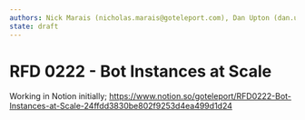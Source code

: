 ```yaml
---
authors: Nick Marais (nicholas.marais@goteleport.com), Dan Upton (dan.upton@goteleport.com)
state: draft
---
```


# RFD 0222 - Bot Instances at Scale

Working in Notion initially; https://www.notion.so/goteleport/RFD0222-Bot-Instances-at-Scale-24ffdd3830be802f9253d4ea499d1d24
